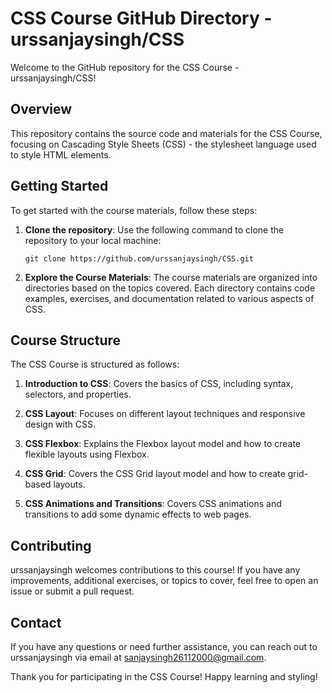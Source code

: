 # CSS Course GitHub Directory - urssanjaysingh/CSS

Welcome to the GitHub repository for the CSS Course - urssanjaysingh/CSS!

## Overview

This repository contains the source code and materials for the CSS Course, focusing on Cascading Style Sheets (CSS) - the stylesheet language used to style HTML elements.

## Getting Started

To get started with the course materials, follow these steps:

1. **Clone the repository**: Use the following command to clone the repository to your local machine:

   ```
   git clone https://github.com/urssanjaysingh/CSS.git
   ```

2. **Explore the Course Materials**: The course materials are organized into directories based on the topics covered. Each directory contains code examples, exercises, and documentation related to various aspects of CSS.

## Course Structure

The CSS Course is structured as follows:

1. **Introduction to CSS**: Covers the basics of CSS, including syntax, selectors, and properties.

2. **CSS Layout**: Focuses on different layout techniques and responsive design with CSS.

3. **CSS Flexbox**: Explains the Flexbox layout model and how to create flexible layouts using Flexbox.

4. **CSS Grid**: Covers the CSS Grid layout model and how to create grid-based layouts.

5. **CSS Animations and Transitions**: Covers CSS animations and transitions to add some dynamic effects to web pages.

## Contributing

urssanjaysingh welcomes contributions to this course! If you have any improvements, additional exercises, or topics to cover, feel free to open an issue or submit a pull request.

## Contact

If you have any questions or need further assistance, you can reach out to urssanjaysingh via email at sanjaysingh26112000@gmail.com.

Thank you for participating in the CSS Course! Happy learning and styling!
